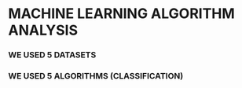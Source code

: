 # MACHINE LEARNING ALGORITHM ANALYSIS

### WE USED 5 DATASETS
### WE USED 5 ALGORITHMS (CLASSIFICATION)